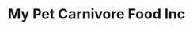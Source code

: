 ---
title: "My Pet Carnivore Food Inc"
url: /indianapolis/my-pet-carnivore-food-inc/
shop: Tiere
---